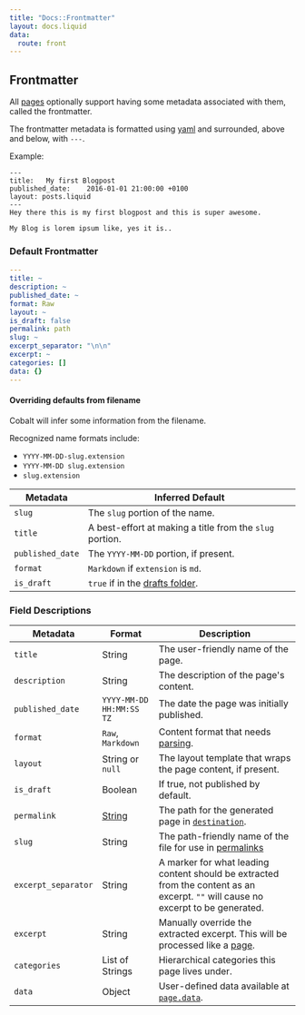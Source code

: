 ```yaml
---
title: "Docs::Frontmatter"
layout: docs.liquid
data:
  route: front
---
```

## Frontmatter

All [pages](/docs/pages) optionally support having some metadata
associated with them, called the frontmatter.

The frontmatter metadata is formatted using [yaml](http://yaml.org/) and
surrounded, above and below, with `---`.

Example:

```
---
title:   My first Blogpost
published_date:    2016-01-01 21:00:00 +0100
layout: posts.liquid
---
Hey there this is my first blogpost and this is super awesome.

My Blog is lorem ipsum like, yes it is..
```

### Default Frontmatter

```yaml
---
title: ~
description: ~
published_date: ~
format: Raw
layout: ~
is_draft: false
permalink: path
slug: ~
excerpt_separator: "\n\n"
excerpt: ~
categories: []
data: {}
---
```

#### Overriding defaults from filename

Cobalt will infer some information from the filename.

Recognized name formats include:
- `YYYY-MM-DD-slug.extension`
- `YYYY-MM-DD slug.extension`
- `slug.extension`

Metadata         | Inferred Default
-----------------|-----------------
`slug`           | The `slug` portion of the name.
`title`          | A best-effort at making a title from the `slug` portion.
`published_date` | The `YYYY-MM-DD` portion, if present.
`format`         | `Markdown` if `extension` is `md`.
`is_draft`       | `true` if in the [drafts folder](/docs/directory).

### Field Descriptions

Metadata            | Format           | Description
--------------------|------------------|-------------
`title`             | String           | The user-friendly name of the page.
`description`       | String           | The description of the page's content.
`published_date`    | `YYYY-MM-DD HH:MM:SS TZ` | The date the page was initially published.
`format`            | `Raw`, `Markdown`        | Content format that needs [parsing](/docs/pages).
`layout`            | String or `null` | The layout template that wraps the page content, if present.
`is_draft`          | Boolean          | If true, not published by default.
`permalink`         | [String](/docs/permalink) | The path for the generated page in [`destination`](/docs/directory).
`slug`              | String           | The path-friendly name of the file for use in [permalinks](/docs/permalink)
`excerpt_separator` | String           | A marker for what leading content should be extracted from the content as an excerpt.  `""` will cause no excerpt to be generated.
`excerpt`           | String           | Manually override the extracted excerpt.  This will be processed like a [page](/docs/pages).
`categories`        | List of Strings  | Hierarchical categories this page lives under.
`data`              | Object           | User-defined data available at [`page.data`](/docs/variables).
